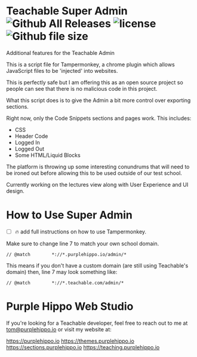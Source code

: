# Teachable Super Admin ![Github All Releases](https://img.shields.io/github/downloads/Ellf/Teachable-Super-Admin/total.svg) ![license](https://img.shields.io/github/license/ellf/teachable-super-admin.svg) ![Github file size](https://img.shields.io/github/size/ellf/Teachable-Super-Admin/teachable-super-admin.user.js.svg)



Additional features for the Teachable Admin

This is a script file for Tampermonkey, a chrome plugin which allows JavaScript files to be 'injected' into websites.

This is perfectly safe but I am offering this as an open source project so people can see that there is no malicious code in this project.

What this script does is to give the Admin a bit more control over exporting sections.

Right now, only the Code Snippets sections and pages work. This includes:

* CSS
* Header Code
* Logged In
* Logged Out
* Some HTML/Liquid Blocks

The platform is throwing up some interesting conundrums that will need to be ironed out before allowing this to be used outside of our test school.

Currently working on the lectures view along with User Experience and UI design.

# How to Use Super Admin
- [ ] :fire: add full instructions on how to use Tampermonkey.

Make sure to change line 7 to match your own school domain.

```// @match        *://*.purplehippo.io/admin/*```

This means if you don't have a custom domain (are still using Teachable's domain) then, line 7 may look something like:

```// @match        *://*.teachable.com/admin/*```

# Purple Hippo Web Studio
If you're looking for a Teachable developer, feel free to reach out to me at tom@purplehippo.io or visit my website at:

https://purplehippo.io
https://themes.purplehippo.io
https://sections.purplehippo.io
https://teaching.purplehippo.io
